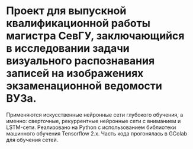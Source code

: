# Проект для выпускной квалификационной работы магистра СевГУ, заключающийся в исследовании задачи визуального распознавания записей на изображениях экзаменационной ведомости ВУЗа.  
Применяются искусственные нейронные сети глубокого обучения, а именно: сверточные, рекуррентные нейронные сети с вниманием и LSTM-сети.
Реализовано на Python с использованием библиотеки машинного обучения Tensorflow 2.x. Часть кода прогонялась в GColab для обучения сетей.
